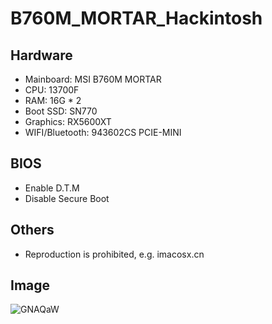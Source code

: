 # B760M_MORTAR_Hackintosh


## Hardware

* Mainboard: MSI B760M MORTAR
* CPU: 13700F
* RAM: 16G * 2
* Boot SSD: SN770
* Graphics: RX5600XT
* WIFI/Bluetooth: 943602CS PCIE-MINI


## BIOS

* Enable D.T.M
* Disable Secure Boot


## Others
* Reproduction is prohibited, e.g. imacosx.cn


## Image

![GNAQaW](https://img.trackcloud.top/uPic/eIfChf.jpeg)
